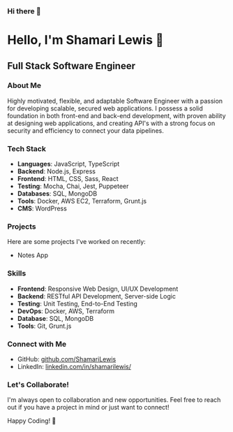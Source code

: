 ### Hi there 👋

<!--
**ShamariLewis/ShamariLewis** is a ✨ _special_ ✨ repository because its `README.md` (this file) appears on your GitHub profile.

Here are some ideas to get you started:

- 🔭 I’m currently working on ...
- 🌱 I’m currently learning ...
- 👯 I’m looking to collaborate on ...
- 🤔 I’m looking for help with ...
- 💬 Ask me about ...
- 📫 How to reach me: ...
- 😄 Pronouns: ...
- ⚡ Fun fact: ...
-->
# Hello, I'm Shamari Lewis 👋

## Full Stack Software Engineer

### About Me
Highly motivated, flexible, and adaptable Software Engineer with a passion for developing scalable, secured web applications. I possess a solid foundation in both front-end and back-end development, with proven ability at designing web applications, and creating API's with a strong focus on security and efficiency to connect your data pipelines.

### Tech Stack
- **Languages**: JavaScript, TypeScript
- **Backend**: Node.js, Express
- **Frontend**: HTML, CSS, Sass, React
- **Testing**: Mocha, Chai, Jest, Puppeteer
- **Databases**: SQL, MongoDB
- **Tools**: Docker, AWS EC2, Terraform, Grunt.js
- **CMS**: WordPress

### Projects
Here are some projects I've worked on recently:
- Notes App

### Skills
- **Frontend**: Responsive Web Design, UI/UX Development
- **Backend**: RESTful API Development, Server-side Logic
- **Testing**: Unit Testing, End-to-End Testing
- **DevOps**: Docker, AWS, Terraform
- **Database**: SQL, MongoDB
- **Tools**: Git, Grunt.js

### Connect with Me
- GitHub: <a href="github.com/ShamariLewis">github.com/ShamariLewis<a/>
- LinkedIn: <a href="https://www.linkedin.com/in/shamarilewis/">linkedin.com/in/shamarilewis/</a>

### Let's Collaborate!
I'm always open to collaboration and new opportunities. Feel free to reach out if you have a project in mind or just want to connect!

Happy Coding! 🚀

